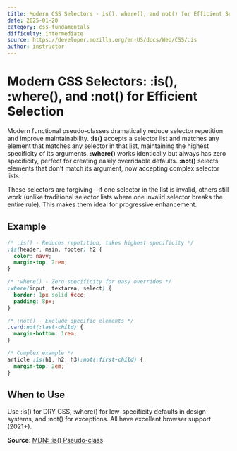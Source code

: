 ```yaml
---
title: Modern CSS Selectors - is(), where(), and not() for Efficient Selection
date: 2025-01-20
category: css-fundamentals
difficulty: intermediate
source: https://developer.mozilla.org/en-US/docs/Web/CSS/:is
author: instructor
---
```


# Modern CSS Selectors: :is(), :where(), and :not() for Efficient Selection

Modern functional pseudo-classes dramatically reduce selector repetition and improve maintainability. **:is()** accepts a selector list and matches any element that matches any selector in that list, maintaining the highest specificity of its arguments. **:where()** works identically but always has zero specificity, perfect for creating easily overridable defaults. **:not()** selects elements that don't match its argument, now accepting complex selector lists.

These selectors are forgiving—if one selector in the list is invalid, others still work (unlike traditional selector lists where one invalid selector breaks the entire rule). This makes them ideal for progressive enhancement.

## Example

```css
/* :is() - Reduces repetition, takes highest specificity */
:is(header, main, footer) h2 {
  color: navy;
  margin-top: 2rem;
}

/* :where() - Zero specificity for easy overrides */
:where(input, textarea, select) {
  border: 1px solid #ccc;
  padding: 8px;
}

/* :not() - Exclude specific elements */
.card:not(:last-child) {
  margin-bottom: 1rem;
}

/* Complex example */
article :is(h1, h2, h3):not(:first-child) {
  margin-top: 2em;
}
```

## When to Use

Use :is() for DRY CSS, :where() for low-specificity defaults in design systems, and :not() for exceptions. All have excellent browser support (2021+).

**Source**: [MDN: :is() Pseudo-class](https://developer.mozilla.org/en-US/docs/Web/CSS/:is)